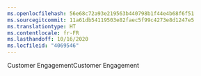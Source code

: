 ```yaml
---
ms.openlocfilehash: 56e68c72a93e219563b440798b1f44e4b68f6f51
ms.sourcegitcommit: 11a61db54119503e82faec5f99c4273e8d1247e5
ms.translationtype: HT
ms.contentlocale: fr-FR
ms.lasthandoff: 10/16/2020
ms.locfileid: "4069546"
---
```

<span data-ttu-id="a8972-101">Customer Engagement</span><span class="sxs-lookup"><span data-stu-id="a8972-101">Customer Engagement</span></span>
